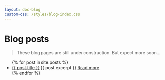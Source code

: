 ```yaml
---
layout: doc-blog
custom-css: /styles/blog-index.css
---
```

<h1> Blog posts </h1>

> These blog pages are still under construction.  But expect more soon...

<ul>
  {% for post in site.posts %}
    <li class="blog-item"  >
      <a href="{{ post.url }}">{{ post.title }}</a>
      {{ post.excerpt }}
      <a href="{{ post.url }}" title="Read more" class="btn blog-btn">Read more</a>     
    </li>
  {% endfor %}
</ul>

 